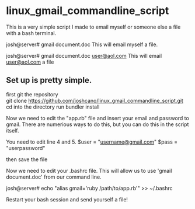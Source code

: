 # linux_gmail_commandline_script
This is a very simple script I made to email myself or someone else a file with a bash terminal. 

josh@server# gmail document.doc
This will email myself a file. 

josh@server# gmail document.doc user@aol.com
This will email user@aol.com a file 

## Set up is pretty simple. 
first git the repository  
git clone https://github.com/joshcano/linux_gmail_commandline_script.git
cd into the directory 
run bundler install

Now we need to edit the "app.rb" file and insert your email and password to gmail. There are numerious ways to do this, but you can do this in the script itself.

You need to edit line 4 and 5. 
$user = "username@gmail.com"
$pass = "userpassword"

then save the file

Now we need to edit your .bashrc file. 
This will allow us to use 'gmail document.doc' from our command line. 


josh@server# echo "alias gmail='ruby /path/to/app.rb'" >> ~/.bashrc

Restart your bash session and send yourself a file! 

